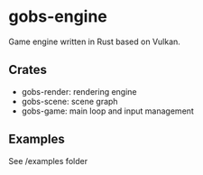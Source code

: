 # gobs-engine

Game engine written in Rust based on Vulkan.

## Crates
* gobs-render: rendering engine
* gobs-scene: scene graph
* gobs-game: main loop and input management

## Examples

See /examples folder
